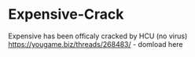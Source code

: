 # Expensive-Crack
Expensive has been officaly cracked by HCU (no virus)
https://yougame.biz/threads/268483/ - domload here
